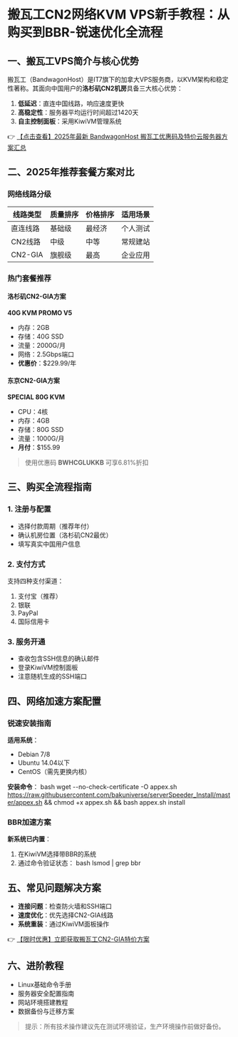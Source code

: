 # 搬瓦工CN2网络KVM VPS新手教程：从购买到BBR-锐速优化全流程

## 一、搬瓦工VPS简介与核心优势

搬瓦工（BandwagonHost）是IT7旗下的加拿大VPS服务商，以KVM架构和稳定性著称。其面向中国用户的**洛杉矶CN2机房**具备三大核心优势：

1. **低延迟**：直连中国线路，响应速度更快
2. **高稳定性**：服务器平均运行时间超过1420天
3. **自主控制面板**：采用KiwiVM管理系统

👉 [【点击查看】2025年最新 BandwagonHost 搬瓦工优惠码及特价云服务器方案汇总](https://bit.ly/banwagon)

## 二、2025年推荐套餐方案对比

### 网络线路分级
| 线路类型 | 质量排序 | 价格排序 | 适用场景 |
|---------|---------|---------|---------|
| 直连线路 | 基础级 | 最经济 | 个人测试 |
| CN2线路 | 中级 | 中等 | 常规建站 |
| CN2-GIA | 旗舰级 | 最高 | 企业应用 |

### 热门套餐推荐
#### 洛杉矶CN2-GIA方案
**40G KVM PROMO V5**
- 内存：2GB
- 存储：40G SSD
- 流量：2000G/月
- 网络：2.5Gbps端口
- **优惠价**：$229.99/年

#### 东京CN2-GIA方案
**SPECIAL 80G KVM**
- CPU：4核
- 内存：4GB
- 存储：80G SSD
- 流量：1000G/月
- **月付**：$155.99

> 使用优惠码 **BWHCGLUKKB** 可享6.81%折扣

## 三、购买全流程指南

### 1. 注册与配置
- 选择付款周期（推荐年付）
- 确认机房位置（洛杉矶CN2最优）
- 填写真实中国用户信息

### 2. 支付方式
支持四种支付渠道：
1. 支付宝（推荐）
2. 银联
3. PayPal
4. 国际信用卡

### 3. 服务开通
- 查收包含SSH信息的确认邮件
- 登录KiwiVM控制面板
- 注意随机生成的SSH端口

## 四、网络加速方案配置

### 锐速安装指南
**适用系统**：
- Debian 7/8
- Ubuntu 14.04以下
- CentOS（需先更换内核）

**安装命令**：
bash
wget --no-check-certificate -O appex.sh https://raw.githubusercontent.com/bakuniverse/serverSpeeder_Install/master/appex.sh && chmod +x appex.sh && bash appex.sh install

### BBR加速方案
**新系统已内置**：
1. 在KiwiVM选择带BBR的系统
2. 通过命令验证状态：
   bash
   lsmod | grep bbr
   

## 五、常见问题解决方案
- **连接问题**：检查防火墙和SSH端口
- **速度优化**：优先选择CN2-GIA线路
- **系统重装**：通过KiwiVM面板操作

👉 [【限时优惠】立即获取搬瓦工CN2-GIA特价方案](https://bit.ly/banwagon)

## 六、进阶教程
- Linux基础命令手册
- 服务器安全配置指南
- 网站环境搭建教程
- 数据备份与迁移方案

> 提示：所有技术操作建议先在测试环境验证，生产环境操作前做好备份。